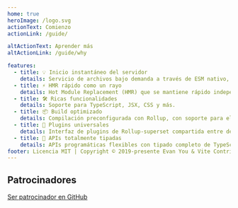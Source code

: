 ```yaml
---
home: true
heroImage: /logo.svg
actionText: Comienzo
actionLink: /guide/

altActionText: Aprender más
altActionLink: /guide/why

features:
  - title: 💡 Inicio instantáneo del servidor
    details: Servicio de archivos bajo demanda a través de ESM nativo, ¡sin necesidad de bundling!
  - title: ⚡️ HMR rápido como un rayo
    details: Hot Module Replacement (HMR) que se mantiene rápido independientemente del tamaño de la app.
  - title: 🛠️ Ricas funcionalidades
    details: Soporte para TypeScript, JSX, CSS y más.
  - title: 📦 Build optimizado
    details: Compilación preconfigurada con Rollup, con soporte para el modo multipágina y modo biblioteca.
  - title: 🔩 Plugins universales
    details: Interfaz de plugins de Rollup-superset compartida entre dev y build.
  - title: 🔑 APIs totalmente tipadas
    details: APIs programáticas flexibles con tipado completo de TypeScript.
footer: Licencia MIT | Copyright © 2019-presente Evan You & Vite Contributors
---
```


<div class="frontpage sponsors">
  <h2>Patrocinadores</h2>
  <a v-for="{ href, src, name, id } of sponsors" :href="href" target="_blank" rel="noopener" aria-label="sponsor-img">
    <img :src="src" :alt="name" :id="`sponsor-${id}`">
  </a>
  <br>
  <a href="https://github.com/sponsors/yyx990803" target="_blank" rel="noopener">Ser patrocinador en GitHub</a>
</div>

<script setup>
import sponsors from './.vitepress/theme/sponsors.json'
</script>
